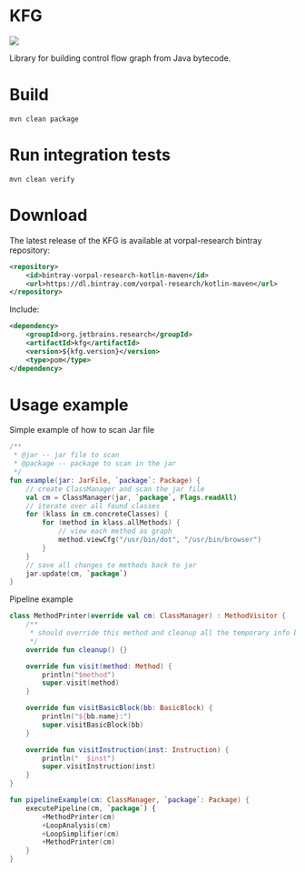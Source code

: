 # KFG
[![](https://jitpack.io/v/vorpal-research/kfg.svg)](https://jitpack.io/#vorpal-research/kfg)

Library for building control flow graph from Java bytecode.

# Build

```
mvn clean package
```

# Run integration tests

```
mvn clean verify
```

# Download

The latest release of the KFG is available at vorpal-research bintray repository:
```xml
<repository>
    <id>bintray-vorpal-research-kotlin-maven</id>
    <url>https://dl.bintray.com/vorpal-research/kotlin-maven</url>
</repository>
```

Include:
```xml
<dependency>
	<groupId>org.jetbrains.research</groupId>
	<artifactId>kfg</artifactId>
	<version>${kfg.version}</version>
	<type>pom</type>
</dependency>
``` 

# Usage example

Simple example of how to scan Jar file
```kotlin
/**
 * @jar -- jar file to scan
 * @package -- package to scan in the jar
 */
fun example(jar: JarFile, `package`: Package) {
    // create ClassManager and scan the jar file
    val cm = ClassManager(jar, `package`, Flags.readAll)
    // iterate over all found classes
    for (klass in cm.concreteClasses) {
        for (method in klass.allMethods) {
            // view each method as graph
            method.viewCfg("/usr/bin/dot", "/usr/bin/browser")
        }
    }
    // save all changes to methods back to jar
    jar.update(cm, `package`)
}
```

Pipeline example
```kotlin
class MethodPrinter(override val cm: ClassManager) : MethodVisitor {
    /**
     * should override this method and cleanup all the temporary info between visitor invocations
     */
    override fun cleanup() {}

    override fun visit(method: Method) {
        println("$method")
        super.visit(method)
    }

    override fun visitBasicBlock(bb: BasicBlock) {
        println("${bb.name}:")
        super.visitBasicBlock(bb)
    }

    override fun visitInstruction(inst: Instruction) {
        println("  $inst")
        super.visitInstruction(inst)
    }
}

fun pipelineExample(cm: ClassManager, `package`: Package) {
    executePipeline(cm, `package`) {
        +MethodPrinter(cm)
        +LoopAnalysis(cm)
        +LoopSimplifier(cm)
        +MethodPrinter(cm)
    }
}
```
